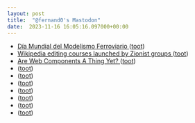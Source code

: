 ```yaml
---
layout: post
title:  "@fernand0's Mastodon"
date:  2023-11-16 16:05:16.097000+00:00
---
```

*  [Día Mundial del Modelismo Ferroviario ](https://www.vialibre-ffe.com/noticias.asp?not=4081) ([toot](https://mastodon.social/@fernand0/111421077330082680))
*  [Wikipedia editing courses launched by Zionist groups ](https://www.theguardian.com/world/2010/aug/18/wikipedia-editing-zionist-group) ([toot](https://mastodon.social/@fernand0/111420908416712417))
*  [Are Web Components A Thing Yet? ](https://arewebcomponentsathingyet.com) ([toot](https://mastodon.social/@fernand0/111420639542922904))
*  [ ](https://mastodon.social/@macosas) ([toot](https://mastodon.social/@fernand0/111420469802717252))
*  [ ](https://mastodon.social/users/fernand0/statuses/111420469254604840/activity) ([toot](https://mastodon.social/users/fernand0/statuses/111420469254604840/activity))
*  [ ](https://mastodon.social/users/fernand0/statuses/111420468864963197/activity) ([toot](https://mastodon.social/users/fernand0/statuses/111420468864963197/activity))
*  [ ](https://mastodon.social/@draxus) ([toot](https://mastodon.social/@fernand0/111420468715627092))
*  [ ](https://jvm.social/@jorge) ([toot](https://mastodon.social/@fernand0/111420465411136141))
*  [ ](https://mastodon.social/users/fernand0/statuses/111420464562845559/activity) ([toot](https://mastodon.social/users/fernand0/statuses/111420464562845559/activity))
*  [ ](https://social.politicaconciencia.org/@jrfern) ([toot](https://mastodon.social/@fernand0/111420463635587032))
